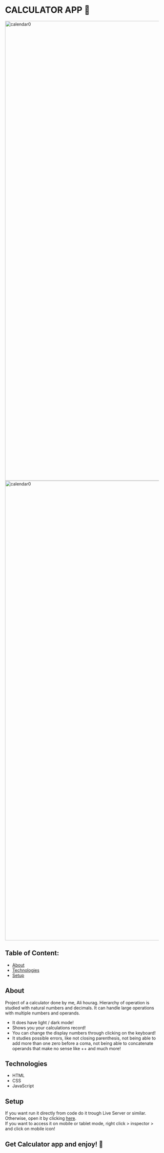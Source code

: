 # CALCULATOR APP 📱

<img width="1503" alt="calendar0" src="https://github.com/ali-hourag/calculator_ali/assets/131694498/70d501b6-54e1-457d-b81a-12bf971caf38">
<img width="1503" alt="calendar0" src="https://github.com/ali-hourag/calculator_ali/assets/131694498/78d5d3f7-2acd-47e3-b67f-2c08f77bdf43">


## Table of Content:

- [About](#about)
- [Technologies](#technologies)
- [Setup](#setup)

## About

Project of a calculator done by me, Ali hourag. Hierarchy of operation is studied with natural numbers and decimals. It can handle large operations with multiple numbers and operands.
<br/>
* It does have light / dark mode!
* Shows you your calculations record!
* You can change the display numbers through clicking on the keyboard!
* It studies possible errors, like not closing parenthesis, not being able to add more than one zero before a coma, not being able to concatenate operands that make no sense like ++ and much more!

## Technologies
- HTML
- CSS
- JavaScript


## Setup
If you want run it directly from code do it trough Live Server or similar.
<br/>
Otherwise, open it by clicking <a href="https://calculator-ali.vercel.app/">here<a/>.
<br/>
If you want to access it on mobile or tablet mode, right click > inspector > and click on mobile icon!

## Get Calculator app and enjoy! 📱


